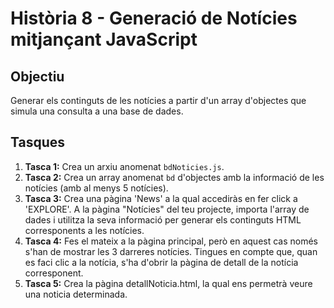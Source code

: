 # Història 8 - Generació de Notícies mitjançant JavaScript

## Objectiu
Generar els continguts de les notícies a partir d'un array d'objectes que simula una consulta a una base de dades.

## Tasques

1. **Tasca 1:** Crea un arxiu anomenat `bdNoticies.js`.
2. **Tasca 2:** Crea un array anomenat `bd` d'objectes amb la informació de les notícies (amb al menys 5 notícies).
3. **Tasca 3:** Crea una pàgina 'News' a la qual accediràs en fer click a 'EXPLORE'. A la pàgina "Notícies" del teu projecte, importa l'array de dades i utilitza la seva informació per generar els continguts HTML corresponents a les notícies.
4. **Tasca 4:** Fes el mateix a la pàgina principal, però en aquest cas només s'han de mostrar les 3 darreres notícies. Tingues en compte que, quan es faci clic a la notícia, s'ha d'obrir la pàgina de detall de la notícia corresponent.
5. **Tasca 5:** Crea la pàgina detallNoticia.html, la qual ens permetrà veure una noticia determinada.
